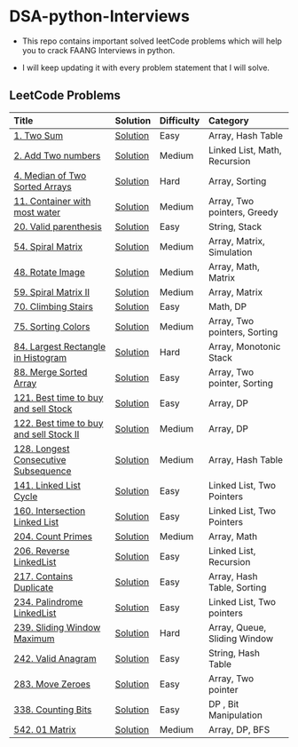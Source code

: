 # DSA-python-Interviews

- This repo contains important solved leetCode problems which will help you to crack FAANG Interviews in python.

- I will keep updating it with every problem statement that I will solve.


## LeetCode Problems

| Title                                                                                                                                                      | Solution                                                                                                       | Difficulty | Category                                                       |
| :--------------------------------------------------------------------------------------------------------------------------------------------------------- | :------------------------------------------------------------------------------------------------------------------- | :--------- | :------------------------------------------------------------- |
| [1. Two Sum](https://leetcode.com/problems/two-sum/)                                                                                                       | [Solution](https://github.com/jaishikaprasad/DSA/blob/main/Two_sum.py)                                          | Easy       | Array, Hash Table                                              |
| [2. Add Two numbers](https://leetcode.com/problems/add-two-numbers/)                                                                                       | [Solution](https://github.com/jaishikaprasad/DSA_python/blob/main/problems/add_two_numbers.py)                  | Medium     | Linked List, Math, Recursion                                 |
| [4. Median of Two Sorted Arrays](https://leetcode.com/problems/median-of-two-sorted-arrays/)                                                               | [Solution](https://github.com/jaishikaprasad/DSA_python/blob/main/problems/Median_of_two_sorted_arrays.py)      | Hard       | Array, Sorting                                                 |
| [11. Container with most water](eetcode.com/problems/container-with-most-water/)                                                                           | [Solution](https://github.com/jaishikaprasad/DSA_python/blob/main/problems/container_with_most_water.py)        | Medium     | Array, Two pointers, Greedy                                    |
| [20. Valid parenthesis](https://leetcode.com/problems/valid-parentheses/)                                                                                  | [Solution](https://github.com/jaishikaprasad/DSA_python/blob/main/problems/valid_parenthesis.py)                | Easy       | String, Stack                                                  |
| [54. Spiral Matrix](https://leetcode.com/problems/spiral-matrix/)                                                                                          | [Solution](https://github.com/jaishikaprasad/DSA_python/blob/main/problems/spiral_matrix.py)                    | Medium     | Array, Matrix, Simulation                                      |
| [48. Rotate Image](https://leetcode.com/problems/rotate-image/)                                                                                            | [Solution](https://github.com/jaishikaprasad/DSA_python/blob/main/problems/Rotate_Image.py)                     | Medium     | Array, Math, Matrix                                            |
| [59. Spiral Matrix II](https://leetcode.com/problems/spiral-matrix-ii/)                                                                                    | [Solution](https://github.com/jaishikaprasad/DSA_python/blob/main/problems/Spiral_matrix_2.py)                  | Medium     | Array, Matrix                                                  |
| [70. Climbing Stairs](https://leetcode.com/problems/climbing-stairs/)                                                                                      | [Solution](https://github.com/jaishikaprasad/DSA_python/blob/main/problems/climbing_stairs.py)                  | Easy       | Math, DP                                                       |
| [75. Sorting Colors](https://leetcode.com/problems/sort-colors/)                                                                                           | [Solution](https://github.com/jaishikaprasad/DSA_python/blob/main/problems/sort_colors.py)                      | Medium     | Array, Two pointers, Sorting                                   |
| [84. Largest Rectangle in Histogram](https://leetcode.com/problems/largest-rectangle-in-histogram/)                                                        | [Solution](https://github.com/jaishikaprasad/DSA_python/blob/main/problems/Largest_Rectangle_in_Histogram.py)   | Hard       | Array, Monotonic Stack                                         |
| [88. Merge Sorted Array](https://leetcode.com/problems/merge-sorted-array/)                                                                                | [Solution](https://github.com/jaishikaprasad/DSA_python/blob/main/problems/merge_sorted_array.py)               | Easy       | Array, Two pointer, Sorting                                    |
| [121. Best time to buy and sell Stock](https://leetcode.com/problems/best-time-to-buy-and-sell-stock/)                                                     | [Solution](https://github.com/jaishikaprasad/DSA_python/blob/main/problems/Best_time_to_buy_and_sell_stocks.py) | Easy       | Array, DP                                                      |
| [122. Best time to buy and sell Stock II](https://leetcode.com/problems/best-time-to-buy-and-sell-stock-ii/)                                               | [Solution](https://github.com/jaishikaprasad/DSA_python/blob/main/problems/Best_time_to_buy_and_sell_stocks_II.py) | Medium     | Array, DP                                                   |
| [128. Longest Consecutive Subsequence](https://leetcode.com/problems/longest-consecutive-sequence/)                                                        | [Solution](https://github.com/jaishikaprasad/DSA_python/blob/main/problems/longest_consecutive_subsequence.py)  | Medium     | Array, Hash Table                                              |  
| [141. Linked List Cycle](https://leetcode.com/problems/linked-list-cycle/)                                                                                 | [Solution](https://github.com/jaishikaprasad/DSA_python/blob/main/problems/linkedList_cycle.py)                 | Easy       | Linked List, Two Pointers                                      |
| [160. Intersection Linked List](https://leetcode.com/problems/intersection-of-two-linked-lists/)                                                           | [Solution](https://github.com/jaishikaprasad/DSA_python/blob/main/problems/Intersection_of_LL.py)               | Easy       | Linked List, Two Pointers                                      |
| [204. Count Primes](https://leetcode.com/problems/count-primes/)                                                                                           | [Solution](https://github.com/jaishikaprasad/DSA_python/blob/main/problems/count_primes.py)                     | Medium     | Array, Math                                                    |
| [206. Reverse LinkedList](https://leetcode.com/problems/reverse-linked-list/)                                                                              | [Solution](https://github.com/jaishikaprasad/DSA_python/blob/main/problems/reverse_linkedList.py)               | Easy       | Linked List, Recursion                                         |
| [217. Contains Duplicate](https://leetcode.com/problems/contains-duplicate/)                                                                               | [Solution](https://github.com/jaishikaprasad/DSA_python/blob/main/problems/contains_duplicate.py)               | Easy       | Array, Hash Table, Sorting                                     |
| [234. Palindrome LinkedList](https://leetcode.com/problems/palindrome-linked-list/)                                                                        | [Solution](https://github.com/jaishikaprasad/DSA_python/blob/main/problems/palindrome_LinkedList.py)            | Easy       | Linked List, Two pointers                                      |
| [239. Sliding Window Maximum](https://leetcode.com/problems/sliding-window-maximum/)                                                                       | [Solution](https://github.com/jaishikaprasad/DSA_python/blob/main/problems/sliding_Window_maximum.py)           | Hard       | Array, Queue, Sliding Window                                   |
| [242. Valid Anagram](https://leetcode.com/problems/valid-anagram/)                                                                                         | [Solution](https://github.com/jaishikaprasad/DSA_python/blob/main/problems/valid_anagram.py)                    | Easy       | String, Hash Table                                             |
| [283. Move Zeroes](https://leetcode.com/problems/move-zeroes/)                                                                                             | [Solution](https://github.com/jaishikaprasad/DSA_python/blob/main/problems/move_zeroes.py)                      | Easy       | Array, Two pointer                                             |
| [338. Counting Bits](https://leetcode.com/problems/counting-bits/)                                                                                         | [Solution](https://github.com/jaishikaprasad/DSA_python/blob/main/problems/counting_bits.py)                    | Easy       | DP , Bit Manipulation                                          |
| [542. 01 Matrix](https://leetcode.com/problems/01-matrix/)                                                                                                 | [Solution](https://github.com/jaishikaprasad/DSA_python/blob/main/problems/01_Matrix.py)                        | Medium     | Array, DP, BFS                                                 |
